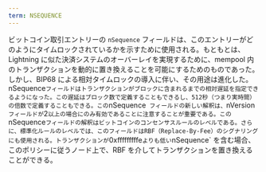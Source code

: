 ```yaml
---
term: NSEQUENCE
---
```

ビットコイン取引エントリーの `nSequence` フィールドは、このエントリーがどのようにタイムロックされているかを示すために使用される。もともとは、Lightning に似た決済システムのオーバーレイを実現するために、mempool 内のトランザクションを動的に置き換えることを可能にするためのものであった。しかし、BIP68 による相対タイムロックの導入に伴い、その用途は進化した。nSequence` フィールドはトランザクションがブロックに含まれるまでの相対遅延を指定できるようになった。この遅延はブロック数で定義することもできるし、512秒（つまり実時間）の倍数で定義することもできる。この `nSequence` フィールドの新しい解釈は、`nVersion` フィールドが `2` 以上の場合にのみ有効であることに注意することが重要である。この `nSequence` フィールドの解釈はビットコインのコンセンサスルールのレベルである。さらに、標準化ルールのレベルでは、このフィールドはRBF（Replace-By-Fee）のシグナリングにも使用される。トランザクションが `0xfffffffffe` よりも低い `nSequence` を含む場合、このポリシーに従うノード上で、RBF を介してトランザクションを置き換えることができる。